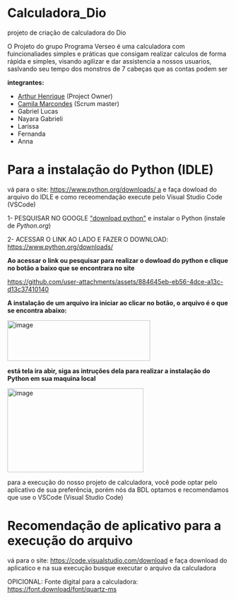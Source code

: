 # Calculadora_Dio
projeto de criação de calculadora do Dio


O Projeto do grupo Programa Verseo é uma calculadora com fuincionaliades simples e práticas que consigam realizar calculos de forma rápida e simples, visando agilizar e dar assistencia a nossos usuarios, saslvando seu tempo dos monstros de 7 cabeças que as contas podem ser

**integrantes:**
- <a href="https://github.com/Atr24o" target="_blank">Arthur Henrique</a> (Project Owner)
- <a href="https://github.com/Camismarcondesi" target="_blank">Camila Marcondes</a> (Scrum master)
- Gabriel Lucas
- Nayara Gabrieli
- Larissa
- Fernanda
- Anna


# Para a instalação do Python (IDLE)

vá para o site: [https://www.python.org/downloads/ a](https://www.python.org/downloads/) e faça dowload do arquivo do IDLE e como receomendação execute pelo Visual Studio Code (VSCode)

1- PESQUISAR NO GOOGLE <a href="https://www.google.com/search?q=download+python&sca_esv=ba24c2d2484ecd3d&ei=50mvaNnXItDe1sQP4Y2p4AI&oq=download+py&gs_lp=Egxnd3Mtd2l6LXNlcnAiC2Rvd25sb2FkIHB5KgIIADIIEAAYgAQYsQMyBRAAGIAEMgUQABiABDILEAAYgAQYsQMYgwEyBRAAGIAEMgUQABiABDIFEAAYgAQyBRAAGIAEMgUQABiABDIFEAAYgARIzhFQjARY3whwAXgBkAEAmAGLAaAB9wKqAQMwLjO4AQPIAQD4AQGYAgSgAo4DwgIKEAAYRxjWBBiwA8ICDRAAGIAEGIoFGEMYsAPCAgoQABiABBiKBRhDmAMAiAYBkAYKkgcDMS4zoAfzDrIHAzAuM7gHhQPCBwUyLTMuMcgHFA&sclient=gws-wiz-serp&safe=active&ssui=on" target="_blank">"download python"</a> e instalar o Python (instale de *Python.org*)

2- ACESSAR O LINK AO LADO E FAZER O DOWNLOAD: https://www.python.org/downloads/

 **Ao acessar o link ou pesquisar para realizar o dowload do python e clique no botão a baixo que se encontrara no site**
 



https://github.com/user-attachments/assets/884645eb-eb56-4dce-a13c-d13c37410140





**A instalação de um arquivo ira iniciar ao clicar no botão, o arquivo é o que se encontra abaixo:**

<img width="323" height="92" alt="image" src="https://github.com/user-attachments/assets/779d7140-b89b-4214-ba2d-0598d61e5ca2" />

**está tela ira abir, siga as intruções dela para realizar a instalação do Python em sua maquina local**

<img width="308" height="190" alt="image" src="https://github.com/user-attachments/assets/8bad17ec-e753-4600-b275-acdfa9eb19d4" />


para a execução do nosso projeto de calculadora, você pode optar pelo aplicativo de sua preferência, porém nós da BDL optamos e recomendamos que use o VSCode (Visual Studio Code)


# Recomendação de aplicativo para a execução do arquivo

vá para o site: https://code.visualstudio.com/download e faça download do aplicatico e na sua execução busque executar o arquivo da calculadora

OPICIONAL: Fonte digital para a calculadora: https://font.download/font/quartz-ms
